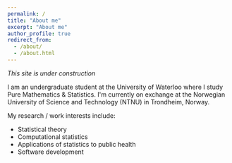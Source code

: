 ```yaml
---
permalink: /
title: "About me"
excerpt: "About me"
author_profile: true
redirect_from:
  - /about/
  - /about.html
---
```


*This site is under construction*

I am an undergraduate student at the University of Waterloo where I study Pure Mathematics & Statistics.
I'm currently on exchange at the Norwegian University of Science and Technology (NTNU) in Trondheim, Norway.

My research / work interests include:

* Statistical theory
* Computational statistics
* Applications of statistics to public health
* Software development
